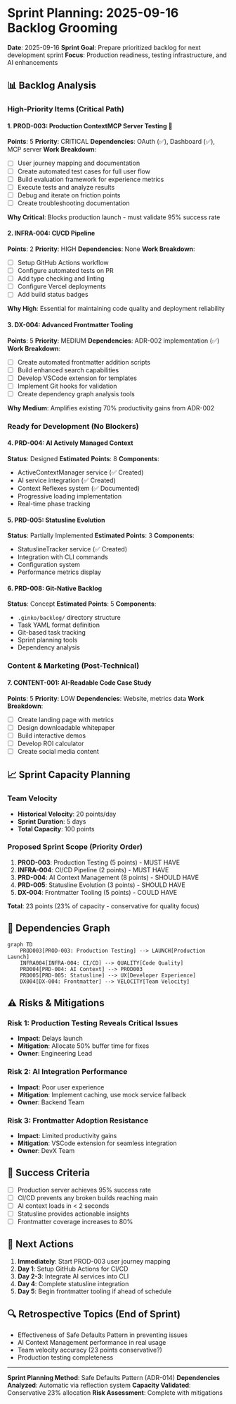 # Sprint Planning: 2025-09-16 Backlog Grooming

**Date**: 2025-09-16
**Sprint Goal**: Prepare prioritized backlog for next development sprint
**Focus**: Production readiness, testing infrastructure, and AI enhancements

## 📊 Backlog Analysis

### High-Priority Items (Critical Path)

#### 1. PROD-003: Production ContextMCP Server Testing 🚨
**Points**: 5
**Priority**: CRITICAL
**Dependencies**: OAuth (✅), Dashboard (✅), MCP server
**Work Breakdown**:
- [ ] User journey mapping and documentation
- [ ] Create automated test cases for full user flow
- [ ] Build evaluation framework for experience metrics
- [ ] Execute tests and analyze results
- [ ] Debug and iterate on friction points
- [ ] Create troubleshooting documentation

**Why Critical**: Blocks production launch - must validate 95% success rate

#### 2. INFRA-004: CI/CD Pipeline
**Points**: 2
**Priority**: HIGH
**Dependencies**: None
**Work Breakdown**:
- [ ] Setup GitHub Actions workflow
- [ ] Configure automated tests on PR
- [ ] Add type checking and linting
- [ ] Configure Vercel deployments
- [ ] Add build status badges

**Why High**: Essential for maintaining code quality and deployment reliability

#### 3. DX-004: Advanced Frontmatter Tooling
**Points**: 5
**Priority**: MEDIUM
**Dependencies**: ADR-002 implementation (✅)
**Work Breakdown**:
- [ ] Create automated frontmatter addition scripts
- [ ] Build enhanced search capabilities
- [ ] Develop VSCode extension for templates
- [ ] Implement Git hooks for validation
- [ ] Create dependency graph analysis tools

**Why Medium**: Amplifies existing 70% productivity gains from ADR-002

### Ready for Development (No Blockers)

#### 4. PRD-004: AI Actively Managed Context
**Status**: Designed
**Estimated Points**: 8
**Components**:
- ActiveContextManager service (✅ Created)
- AI service integration (✅ Created)
- Context Reflexes system (✅ Documented)
- Progressive loading implementation
- Real-time phase tracking

#### 5. PRD-005: Statusline Evolution
**Status**: Partially Implemented
**Estimated Points**: 3
**Components**:
- StatuslineTracker service (✅ Created)
- Integration with CLI commands
- Configuration system
- Performance metrics display

#### 6. PRD-008: Git-Native Backlog
**Status**: Concept
**Estimated Points**: 5
**Components**:
- `.ginko/backlog/` directory structure
- Task YAML format definition
- Git-based task tracking
- Sprint planning tools
- Dependency analysis

### Content & Marketing (Post-Technical)

#### 7. CONTENT-001: AI-Readable Code Case Study
**Points**: 5
**Priority**: LOW
**Dependencies**: Website, metrics data
**Work Breakdown**:
- [ ] Create landing page with metrics
- [ ] Design downloadable whitepaper
- [ ] Build interactive demos
- [ ] Develop ROI calculator
- [ ] Create social media content

## 📈 Sprint Capacity Planning

### Team Velocity
- **Historical Velocity**: 20 points/day
- **Sprint Duration**: 5 days
- **Total Capacity**: 100 points

### Proposed Sprint Scope (Priority Order)
1. **PROD-003**: Production Testing (5 points) - MUST HAVE
2. **INFRA-004**: CI/CD Pipeline (2 points) - MUST HAVE
3. **PRD-004**: AI Context Management (8 points) - SHOULD HAVE
4. **PRD-005**: Statusline Evolution (3 points) - SHOULD HAVE
5. **DX-004**: Frontmatter Tooling (5 points) - COULD HAVE

**Total**: 23 points (23% of capacity - conservative for quality focus)

## 🔄 Dependencies Graph

```mermaid
graph TD
    PROD003[PROD-003: Production Testing] --> LAUNCH[Production Launch]
    INFRA004[INFRA-004: CI/CD] --> QUALITY[Code Quality]
    PRD004[PRD-004: AI Context] --> PROD003
    PRD005[PRD-005: Statusline] --> UX[Developer Experience]
    DX004[DX-004: Frontmatter] --> VELOCITY[Team Velocity]
```

## ⚠️ Risks & Mitigations

### Risk 1: Production Testing Reveals Critical Issues
- **Impact**: Delays launch
- **Mitigation**: Allocate 50% buffer time for fixes
- **Owner**: Engineering Lead

### Risk 2: AI Integration Performance
- **Impact**: Poor user experience
- **Mitigation**: Implement caching, use mock service fallback
- **Owner**: Backend Team

### Risk 3: Frontmatter Adoption Resistance
- **Impact**: Limited productivity gains
- **Mitigation**: VSCode extension for seamless integration
- **Owner**: DevX Team

## 🎯 Success Criteria

- [ ] Production server achieves 95% success rate
- [ ] CI/CD prevents any broken builds reaching main
- [ ] AI context loads in < 2 seconds
- [ ] Statusline provides actionable insights
- [ ] Frontmatter coverage increases to 80%

## 📝 Next Actions

1. **Immediately**: Start PROD-003 user journey mapping
2. **Day 1**: Setup GitHub Actions for CI/CD
3. **Day 2-3**: Integrate AI services into CLI
4. **Day 4**: Complete statusline integration
5. **Day 5**: Begin frontmatter tooling if ahead of schedule

## 🔍 Retrospective Topics (End of Sprint)

- Effectiveness of Safe Defaults Pattern in preventing issues
- AI Context Management performance in real usage
- Team velocity accuracy (23 points conservative?)
- Production testing completeness

---

**Sprint Planning Method**: Safe Defaults Pattern (ADR-014)
**Dependencies Analyzed**: Automatic via reflection system
**Capacity Validated**: Conservative 23% allocation
**Risk Assessment**: Complete with mitigations